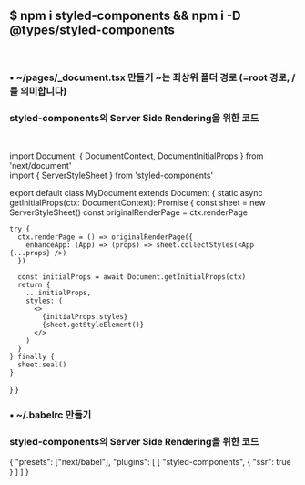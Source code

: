 ## $ npm i styled-components && npm i -D @types/styled-components  
<br />

### • ~/pages/_document.tsx 만들기         ~는 최상위 폴더 경로 (=root 경로, /를 의미합니다)  
### styled-components의 Server Side Rendering을 위한 코드  
<br />

import Document, { DocumentContext, DocumentInitialProps } from 'next/document'  
import { ServerStyleSheet } from 'styled-components'  

export default class MyDocument extends Document {
  static async getInitialProps(ctx: DocumentContext): Promise<DocumentInitialProps> {
    const sheet = new ServerStyleSheet()
    const originalRenderPage = ctx.renderPage
    
    try {
      ctx.renderPage = () => originalRenderPage({
        enhanceApp: (App) => (props) => sheet.collectStyles(<App {...props} />)
      })
      
      const initialProps = await Document.getInitialProps(ctx)
      return {
        ...initialProps,
        styles: (
          <>
            {initialProps.styles}
            {sheet.getStyleElement()}
          </>
        )
      }
    } finally {
      sheet.seal()
    }
  }
}

### • ~/.babelrc 만들기
### styled-components의 Server Side Rendering을 위한 코드

{
  "presets": ["next/babel"],
  "plugins": [
    [
      "styled-components",
      { "ssr": true }
    ]
  ]
}
